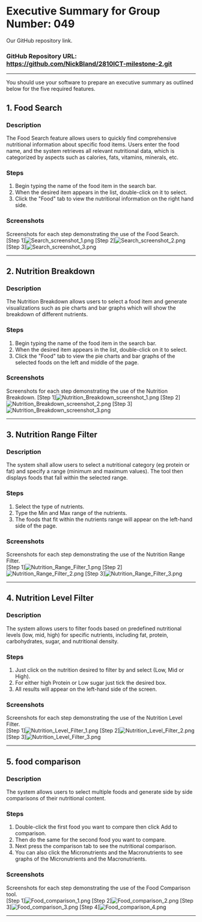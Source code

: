 # Executive Summary for Group Number: 049

Our GitHub repository link.
### GitHub Repository URL: https://github.com/NickBland/2810ICT-milestone-2.git

---

You should use your software to prepare an executive summary as outlined below for the five required features.

## 1. Food Search
### Description  
The Food Search feature allows users to quickly find comprehensive nutritional information about specific food items. Users enter the food name, and the system retrieves all relevant nutritional data, which is categorized by aspects such as calories, fats, vitamins, minerals, etc.

### Steps
1. Begin typing the name of the food item in the search bar.
2. When the desired item appears in the list, double-click on it to select.
3. Click the "Food" tab to view the nutritional information on the right hand side. 

### Screenshots
Screenshots for each step demonstrating the use of the Food Search.  
[Step 1]![Search_screenshot_1.png](Executive%20summary%20screenshots%2FSearch_screenshot_1.png)
[Step 2]![Search_screenshot_2.png](Executive%20summary%20screenshots%2FSearch_screenshot_2.png)
[Step 3]![Search_screenshot_3.png](Executive%20summary%20screenshots%2FSearch_screenshot_3.png)

---

## 2. Nutrition Breakdown
### Description  
The Nutrition Breakdown allows users to select a food item and generate visualizations such as pie charts and bar graphs which will show the breakdown of different nutrients.

### Steps
1. Begin typing the name of the food item in the search bar. 
2. When the desired item appears in the list, double-click on it to select.
3. Click the "Food" tab to view the pie charts and bar graphs of the selected foods on the left and middle of the page.

### Screenshots
Screenshots for each step demonstrating the use of the Nutrition Breakdown.
[Step 1]![Nutrition_Breakdown_screenshot_1.png](Executive%20summary%20screenshots%2FNutrition_Breakdown_screenshot_1.png)
[Step 2]![Nutrition_Breakdown_screenshot_2.png](Executive%20summary%20screenshots%2FNutrition_Breakdown_screenshot_2.png)
[Step 3]![Nutrition_Breakdown_screenshot_3.png](Executive%20summary%20screenshots%2FNutrition_Breakdown_screenshot_3.png)

---

## 3. Nutrition Range Filter
### Description  
The system shall allow users to select a nutritional category (eg protein or fat) and specify a range (minimum and maximum values). The tool then displays foods that fall within the selected range.

### Steps
1. Select the type of nutrients. 
2. Type the Min and Max range of the nutrients.
3. The foods that fit within the nutrients range will appear on the left-hand side of the page.

### Screenshots
Screenshots for each step demonstrating the use of the Nutrition Range Filter.    
[Step 1]![Nutrition_Range_Filter_1.png](Executive%20summary%20screenshots%2FNutrition_Range_Filter_1.png)
[Step 2]![Nutrition_Range_Filter_2.png](Executive%20summary%20screenshots%2FNutrition_Range_Filter_2.png)
[Step 3]![Nutrition_Range_Filter_3.png](Executive%20summary%20screenshots%2FNutrition_Range_Filter_3.png)



---

## 4. Nutrition Level Filter
### Description  
The system allows users to filter foods based on predefined nutritional levels (low, mid, high) for specific nutrients, including fat, protein, carbohydrates, sugar, and nutritional density.

### Steps
1. Just click on the nutrition desired to filter by and select (Low, Mid or High).
2. For either high Protein or Low sugar just tick the desired box.
3. All results will appear on the left-hand side of the screen.

### Screenshots
Screenshots for each step demonstrating the use of the Nutrition Level Filter.    
[Step 1]![Nutrition_Level_Filter_1.png](Executive%20summary%20screenshots%2FNutrition_Level_Filter_1.png)
[Step 2]![Nutrition_Level_Filter_2.png](Executive%20summary%20screenshots%2FNutrition_Level_Filter_2.png)
[Step 3]![Nutrition_Level_Filter_3.png](Executive%20summary%20screenshots%2FNutrition_Level_Filter_3.png)


---

## 5. food comparison
### Description  
The system allows users to select multiple foods and generate side by side comparisons of their nutritional content.

### Steps
1. Double-click the first food you want to compare then click Add to comparison.  
2. Then do the same for the second food you want to compare.
3. Next press the comparison tab to see the nutritional comparison.
4. You can also click the Micronutrients and the Macronutrients to see graphs of the Micronutrients and the Macronutrients.
### Screenshots
Screenshots for each step demonstrating the use of the Food Comparison tool.    
[Step 1]![Food_comparison_1.png](Executive%20summary%20screenshots%2FFood_comparison_1.png)
[Step 2]![Food_comparison_2.png](Executive%20summary%20screenshots%2FFood_comparison_2.png)
[Step 3]![Food_comparison_3.png](Executive%20summary%20screenshots%2FFood_comparison_3.png)
[Step 4]![Food_comparison_4.png](Executive%20summary%20screenshots%2FFood_comparison_4.png)

---
